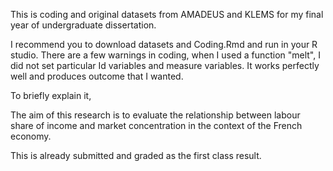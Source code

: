 This is coding and original datasets from AMADEUS and KLEMS for my final year of undergraduate dissertation.

I recommend you to download datasets and Coding.Rmd and run in your R studio.
There are a few warnings in coding, when I used a function "melt", I did not set particular Id variables and measure variables.
It works perfectly well and produces outcome that I wanted.

To briefly explain it,

The aim of this research is to evaluate the relationship between labour share of income and market concentration in the context of the French economy.

This is already submitted and graded as the first class result.

